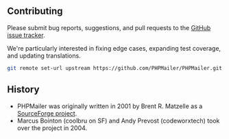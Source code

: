 ## Contributing

Please submit bug reports, suggestions, and pull requests to the [GitHub issue tracker](https://github.com/PHPMailer/PHPMailer/issues).

We're particularly interested in fixing edge cases, expanding test coverage, and updating translations.

```bash
git remote set-url upstream https://github.com/PHPMailer/PHPMailer.git
```
## History
- PHPMailer was originally written in 2001 by Brent R. Matzelle as a [SourceForge project](https://sourceforge.net/projects/phpmailer).
- Marcus Bointon (coolbru on SF) and Andy Prevost (codeworxtech) took over the project in 2004.




